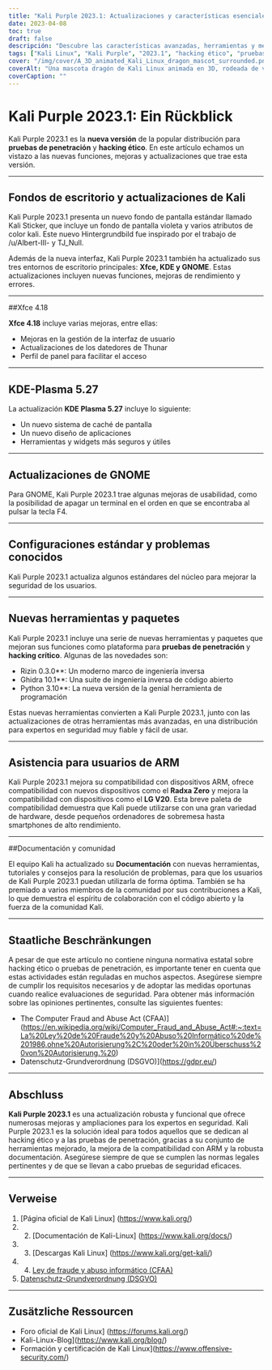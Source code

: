 ```yaml
---
title: "Kali Purple 2023.1: Actualizaciones y características esenciales"
date: 2023-04-08
toc: true
draft: false
descripción: "Descubre las características avanzadas, herramientas y mejoras de Kali Purple 2023.1 en nuestra completa revisión para hackers éticos y entusiastas de la ciberseguridad."
tags: ["Kali Linux", "Kali Purple", "2023.1", "hacking ético", "pruebas de penetración", "ciberseguridad", "herramientas", "exploit framework", "actualizaciones de Kali ARM", "Kali NetHunter", "documentación de Kali", "soporte del kernel", "soporte de Bluetooth", "LineageOS", "OneUI", "Radxa Zero", "SBC", "parches del kernel", "contribuciones de la comunidad", "Kali Discord"].
cover: "/img/cover/A_3D_animated_Kali_Linux_dragon_mascot_surrounded.png"
coverAlt: "Una mascota dragón de Kali Linux animada en 3D, rodeada de varias herramientas de ciberseguridad y hacking, sentada encima de un escudo con un dragón morado."
coverCaption: ""
---
```



 # Kali Purple 2023.1: Ein Rückblick
 
 Kali Purple 2023.1 es la **nueva versión** de la popular distribución para **pruebas de penetración** y **hacking ético**. En este artículo echamos un vistazo a las nuevas funciones, mejoras y actualizaciones que trae esta versión.
 
 ______
 
 ## Fondos de escritorio y actualizaciones de Kali
 
 Kali Purple 2023.1 presenta un nuevo fondo de pantalla estándar llamado Kali Sticker, que incluye un fondo de pantalla violeta y varios atributos de color kali. Este nuevo Hintergrundbild fue inspirado por el trabajo de /u/Albert-III- y TJ_Null.
 
 Además de la nueva interfaz, Kali Purple 2023.1 también ha actualizado sus tres entornos de escritorio principales: **Xfce, KDE y GNOME**. Estas actualizaciones incluyen nuevas funciones, mejoras de rendimiento y errores.
 
 ______
 
 ##Xfce 4.18
 
 **Xfce 4.18** incluye varias mejoras, entre ellas:
 
 - Mejoras en la gestión de la interfaz de usuario
 - Actualizaciones de los datedores de Thunar
 - Perfil de panel para facilitar el acceso
 
 ______
 
 ## KDE-Plasma 5.27
 
 La actualización **KDE Plasma 5.27** incluye lo siguiente:
 
 - Un nuevo sistema de caché de pantalla
 - Un nuevo diseño de aplicaciones
 - Herramientas y widgets más seguros y útiles
 
 ______
 
 ## Actualizaciones de GNOME
 
 Para GNOME, Kali Purple 2023.1 trae algunas mejoras de usabilidad, como la posibilidad de apagar un terminal en el orden en que se encontraba al pulsar la tecla F4.
 
 ______
 
 ## Configuraciones estándar y problemas conocidos
 
 Kali Purple 2023.1 actualiza algunos estándares del núcleo para mejorar la seguridad de los usuarios.
 
 ______
 
 ## Nuevas herramientas y paquetes
 
 Kali Purple 2023.1 incluye una serie de nuevas herramientas y paquetes que mejoran sus funciones como plataforma para **pruebas de penetración** y **hacking crítico**. Algunas de las novedades son:
 
 - Rizin 0.3.0**: Un moderno marco de ingeniería inversa
 - Ghidra 10.1**: Una suite de ingeniería inversa de código abierto
 - Python 3.10**: La nueva versión de la genial herramienta de programación
 
 Estas nuevas herramientas convierten a Kali Purple 2023.1, junto con las actualizaciones de otras herramientas más avanzadas, en una distribución para expertos en seguridad muy fiable y fácil de usar.
 
 ______
 
 ## Asistencia para usuarios de ARM
 
 Kali Purple 2023.1 mejora su compatibilidad con dispositivos ARM, ofrece compatibilidad con nuevos dispositivos como el **Radxa Zero** y mejora la compatibilidad con dispositivos como el **LG V20**. Esta breve paleta de compatibilidad demuestra que Kali puede utilizarse con una gran variedad de hardware, desde pequeños ordenadores de sobremesa hasta smartphones de alto rendimiento.
 
 ______
 
 ##Documentación y comunidad
 
 El equipo Kali ha actualizado su **Documentación** con nuevas herramientas, tutoriales y consejos para la resolución de problemas, para que los usuarios de Kali Purple 2023.1 puedan utilizarla de forma óptima. También se ha premiado a varios miembros de la comunidad por sus contribuciones a Kali, lo que demuestra el espíritu de colaboración con el código abierto y la fuerza de la comunidad Kali.
 
 ______
 
 ## Staatliche Beschränkungen
 
 A pesar de que este artículo no contiene ninguna normativa estatal sobre hacking ético o pruebas de penetración, es importante tener en cuenta que estas actividades están reguladas en muchos aspectos. Asegúrese siempre de cumplir los requisitos necesarios y de adoptar las medidas oportunas cuando realice evaluaciones de seguridad. Para obtener más información sobre las opiniones pertinentes, consulte las siguientes fuentes:
 
 - The Computer Fraud and Abuse Act (CFAA)](https://en.wikipedia.org/wiki/Computer_Fraud_and_Abuse_Act#:~:text=La%20Ley%20de%20Fraude%20y%20Abuso%20Informático%20de%201986,ohne%20Autorisierung%2C%20oder%20in%20Überschuss%20von%20Autorisierung.%20)
 - Datenschutz-Grundverordnung (DSGVO)](https://gdpr.eu/)
 
 ______
 
 ## Abschluss
 
 **Kali Purple 2023.1** es una actualización robusta y funcional que ofrece numerosas mejoras y ampliaciones para los expertos en seguridad. Kali Purple 2023.1 es la solución ideal para todos aquellos que se dedican al hacking ético y a las pruebas de penetración, gracias a su conjunto de herramientas mejorado, la mejora de la compatibilidad con ARM y la robusta documentación. Asegúrese siempre de que se cumplen las normas legales pertinentes y de que se llevan a cabo pruebas de seguridad eficaces.
 
 ______
 
 ## Verweise
 
 1. [Página oficial de Kali Linux] (https://www.kali.org/)
 2. 2. [Documentación de Kali-Linux] (https://www.kali.org/docs/)
 3. 3. [Descargas Kali Linux] (https://www.kali.org/get-kali/)
 4. 4. [Ley de fraude y abuso informático (CFAA)](https://en.wikipedia.org/wiki/Computer_Fraud_and_Abuse_Act#:~:text=The%20Computer%20Fraud%20and%20Abuse%20Act%20of%20201986,ohne%20Autorisierung%2C%20oder%20in%20Überschuss%20von%20Autorisierung.%20)
 5. [Datenschutz-Grundverordnung (DSGVO)](https://gdpr.eu/)
 
 ______
 
 ## Zusätzliche Ressourcen
 
 - Foro oficial de Kali Linux] (https://forums.kali.org/)
 - Kali-Linux-Blog](https://www.kali.org/blog/)
 - Formación y certificación de Kali Linux](https://www.offensive-security.com/)
 
 
 
